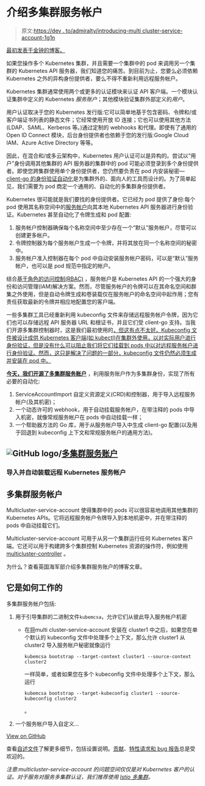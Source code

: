 # 介绍多集群服务帐户

> 原文:[https://dev . to/admiralty/introducing-multi cluster-service-account-1g1n](https://dev.to/admiralty/introducing-multicluster-service-account-1g1n)

[最初发表于金钟的博客。](https://admiralty.io/blog/introducing-multicluster-service-account/)

如果您操作多个 Kubernetes 集群，并且需要一个集群中的 pod 来调用另一个集群的 Kubernetes API 服务器，我们知道您的痛苦。到目前为止，您要么必须依赖 Kubernetes 之外的异构身份提供者，要么不得不重新利用远程服务帐户。

Kubernetes 集群通常使用两个或更多的认证模块来认证 API 客户端。一个模块认证集群中定义的 Kubernetes *服务账户*；其他模块验证集群外部定义的*用户*。

用户认证取决于您的 Kubernetes 发行版:它可以简单地基于包含密码、令牌和/或客户端证书列表的静态文件；它经常使用开放 ID 连接；它也可以使用其他方法(LDAP、SAML、Kerberos 等。)通过定制的 webhooks 和代理。即使有了通用的 Open ID Connect 模块，后台身份提供者也依赖于您的发行版:Google Cloud IAM、Azure Active Directory 等等。

因此，在混合和/或多云架构中，Kubernetes 用户认证可以是异构的。尝试以“用户”身份调用其他集群的 API 服务器的集群中的 pod 可能必须登录到多个身份提供者。即使您跨集群使用单个身份提供者，您仍然要负责在 pod 内安装秘密— [client-go 的身份验证自动化](https://github.com/kubernetes/client-go/tree/master/plugin/pkg/client/auth)是为集群外的、面向人的工具而设计的。为了简单起见，我们需要为 pod 商定一个通用的、自动化的多集群身份提供者。

Kubernetes 很可能就是我们要找的身份提供者。它已经为 pod 提供了身份:每个 pod 使用其名称空间中的[服务帐户](https://kubernetes.io/docs/reference/access-authn-authz/service-accounts-admin/)向其本地 Kubernetes API 服务器进行身份验证。Kubernetes 甚至自动化了令牌生成和 pod 配置:

1.  服务帐户控制器确保每个名称空间中至少存在一个“默认”服务帐户，尽管可以创建更多帐户。
2.  令牌控制器为每个服务帐户生成一个令牌，并将其放在同一个名称空间的秘密中。
3.  服务帐户准入控制器在每个 pod 中自动安装服务帐户密码，可以是“默认”服务帐户，也可以是 pod 规范中指定的帐户。

结合[基于角色的访问控制(RBAC)](https://kubernetes.io/docs/reference/access-authn-authz/rbac/) ，服务帐户是 Kubernetes API 的一个强大的身份和访问管理(IAM)解决方案。然而，尽管服务帐户的令牌可以在其命名空间和群集之外使用，但是自动令牌生成和卷装载仅在服务帐户的命名空间中起作用；您有责任获取最新的令牌并相应地配置您的客户端。

一些多集群工具已经重新利用 kubeconfig 文件来存储远程服务帐户令牌，因为它们也可以存储远程 API 服务器 URL 和根证书，并且它们受 client-go 支持。当我们开源多集群控制器时，这是我们最初使用的[，但这有点不太好。Kubeconfig 文件被设计成供 Kubernetes 客户端(如 kubectl)在集群外使用，以对实际用户进行身份验证，但是没有什么可以阻止我们将它们挂载到 pods 中以对远程服务帐户进行身份验证。然而，这只是解决了问题的一部分，kubeconfig 文件仍然必须生成并安装在 pod 中。](https://admiralty.io/blog/introducing-multicluster-controller/)

**[今天，我们开源了多集群服务账户](https://github.com/admiraltyio/multicluster-service-account)** ，利用服务账户作为多集群身份，实现了所有必要的自动化:

1.  ServiceAccountImport 自定义资源定义(CRD)和控制器，用于导入远程服务帐户(及其机密)；
2.  一个动态许可的 webhook，用于自动挂载服务帐户，在带注释的 pods 中导入机密，就像常规服务帐户在 pods 中自动挂载一样；
3.  一个帮助器方法的 Go 库，用于从服务帐户导入中生成 client-go 配置(以及用于回退到 kubeconfig 上下文和常规服务帐户的通用方法)。

## ![GitHub logo](../Images/a73f630113876d78cff79f59c2125b24.png)/[多集群服务账户](https://github.com/admiraltyio/multicluster-service-account)

### 导入并自动装载远程 Kubernetes 服务帐户

<article class="markdown-body entry-content container-lg" itemprop="text">

# 多集群服务帐户

Multicluster-service-account 使得集群中的 pods 可以很容易地调用其他集群的 Kubernetes APIs。它将远程服务帐户令牌导入到本地机密中，并在带注释的 pods 中自动挂载它们。

Multicluster-service-account 可用于从另一个集群运行任何 Kubernetes 客户端。它还可以用于构建跨多个集群控制 Kubernetes 资源的操作符，例如使用 [multicluster-controller](https://github.com/admiraltyio/multicluster-controller) 。

为什么？查看英国海军部介绍多集群服务账户的博客文章。

## 它是如何工作的

多集群服务帐户包括:

1.  用于引导集群的二进制文件`kubemcsa`，允许它们从彼此导入服务帐户机密
    *   在[将](https://raw.githubusercontent.com/admiraltyio/multicluster-service-account/master/#step-1-installation)multi cluster-service-account 安装在 cluster1 中之后，如果您在单个默认的 kubeconfig 文件中处理多个上下文，那么允许 cluster1 从 cluster2 导入服务帐户秘密就像运行

        ```
        kubemcsa bootstrap --target-context cluster1 --source-context cluster2
        ```

        一样简单，或者如果您在多个 kubeconfig 文件中处理多个上下文，那么运行

        ```
        kubemcsa bootstrap --target-kubeconfig cluster1 --source-kubeconfig cluster2
        ```

        。
2.  一个服务帐户导入自定义…

</article>

[View on GitHub](https://github.com/admiraltyio/multicluster-service-account)

查看[自述文件](https://github.com/admiraltyio/multicluster-service-account/blob/master/README.md)了解更多细节，包括设置说明。[贡献](https://github.com/admiraltyio/multicluster-service-account/blob/master/CONTRIBUTING.md)、[特性请求和 bug 报告](https://github.com/admiraltyio/multicluster-service-account/issues)总是受欢迎的。

*注意:multicluster-service-account 的问题空间仅仅是对 Kubernetes 客户的认证。对于服务对服务多集群认证，我们推荐使用 [Istio 多集群](https://istio.io/docs/setup/kubernetes/multicluster-install/)。*
